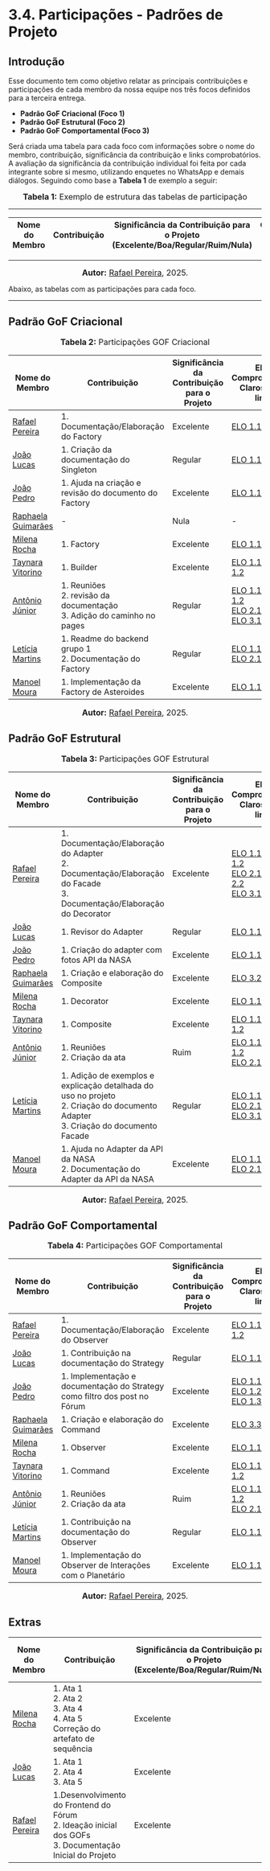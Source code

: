 # 3.4. Participações - Padrões de Projeto


## Introdução

Esse documento tem como objetivo relatar as principais contribuições e participações de cada membro da nossa equipe nos três focos definidos para a terceira entrega.

- **Padrão GoF Criacional (Foco 1)**
- **Padrão GoF Estrutural (Foco 2)**
- **Padrão GoF Comportamental (Foco 3)**


Será criada uma tabela para cada foco com informações sobre o nome do membro, contribuição, significância da contribuição e links comprobatórios. A avaliação da significância da contribuição individual foi feita por cada integrante sobre si mesmo, utilizando enquetes no WhatsApp e demais diálogos. Seguindo como base a **Tabela 1** de exemplo a seguir:

<font size="3"><p style="text-align: center"><b>Tabela 1:</b> Exemplo de estrutura das tabelas de participação</p></font>

---
|Nome do Membro | Contribuição | Significância da Contribuição para o Projeto (Excelente/Boa/Regular/Ruim/Nula) | Comprobatórios Claros (com link) |
|--|--|--|--|

---
<font size="3"><p style="text-align: center"><b>Autor:</b> [Rafael Pereira](https://github.com/rafgpereira), 2025.</p></font>

Abaixo, as tabelas com as participações para cada foco.

---


## Padrão GoF Criacional

<font size="3"><p style="text-align: center"><b>Tabela 2:</b> Participações GOF Criacional</p></font>

| Nome do Membro | Contribuição | Significância </br> da Contribuição </br> para o Projeto | Elos Comprobatórios Claros (com link) |
|--|--|--|--|
| [Rafael Pereira](https://github.com/rafgpereira) | 1. Documentação/Elaboração do Factory | Excelente | [ELO 1.1](/PadroesDeProjeto/1.Criacionais/3.1.1.Factory.md) | 
| [João Lucas](https://github.com/jlucasiqueira) | 1. Criação da documentação do Singleton| Regular                                                                        |[ELO 1.1](/PadroesDeProjeto/1.Criacionais/3.1.3.Singleton.md) |
| [João Pedro](https://github.com/JoaoPedrooSS) | 1. Ajuda na criação e revisão do documento do Factory | Excelente | [ELO 1.1](https://github.com/UnBArqDsw2025-1-Turma02/2025.1-T02-_G7_PlanetarioVirtual_Entrega_03/blob/main/docs/PadroesDeProjeto/1.Criacionais/3.1.1.Factory.md) </br> |
|  [Raphaela Guimarães](github.com/raphaiela)    | - |   Nula  |  - |
|  [Milena Rocha](https://github.com/milenafrocha)   | 1. Factory  </br>   |   Excelente  |  [ELO 1.1](https://unbarqdsw2025-1-turma02.github.io/2025.1-T02-_G7_PlanetarioVirtual_Entrega_03/#/./PadroesDeProjeto/1.Criacionais/3.1.1.Factory)|
|  [Taynara Vitorino](https://github.com/taybalau)    | 1. Builder |   Excelente  |  [ELO 1.1](https://unbarqdsw2025-1-turma02.github.io/2025.1-T02-_G7_PlanetarioVirtual_Entrega_03/#/./PadroesDeProjeto/1.Criacionais/3.1.2.Builder), [ELO 1.2](https://github.com/UnBArqDsw2025-1-Turma02/2025.1-T02-_G7_PlanetarioVirtual_Entrega_03/tree/main/projeto/grupo3) |
|  [Antônio Júnior](https://github.com/antonioleaojr)    | 1. Reuniões </br> 2. revisão da documentação  </br>  3. Adição do caminho no pages |   Regular  | [ELO 1.1](https://www.youtube.com/watch?v=RD2YNflO2QM), [ELO 1.2](https://www.youtube.com/watch?v=_qZXwUps-hg) </br> [ELO 2.1](https://unbarqdsw2025-1-turma02.github.io/2025.1-T02-_G7_PlanetarioVirtual_Entrega_03/#/./PadroesDeProjeto/1.Criacionais/3.1.2.Builder) </br> [ELO 3.1](https://github.com/UnBArqDsw2025-1-Turma02/2025.1-T02-_G7_PlanetarioVirtual_Entrega_03/commit/1053a38c9b7ab93a1a98a91720683a541fdab53e) |
| [Letícia Martins](https://github.com/leticiatmartins) | 1. Readme do backend grupo 1 </br> 2. Documentação do Factory | Regular                                                                        | [ELO 1.1](/projeto/grupo1/backend/README.md) </br> [ELO 2.1](/PadroesDeProjeto/1.Criacionais/3.1.1.Factory.md) |
| [Manoel Moura](https://github.com/manoelmoura) | 1. Implementação da Factory de Asteroides | Excelente | [ELO 1.1](https://github.com/UnBArqDsw2025-1-Turma02/2025.1-T02-_G7_PlanetarioVirtual_Entrega_03/blob/main/projeto/grupo2/home/index.html) </br> |


<font size="3"><p style="text-align: center"><b>Autor:</b> [Rafael Pereira](https://github.com/rafgpereira), 2025.</p></font>

## Padrão GoF Estrutural

<font size="3"><p style="text-align: center"><b>Tabela 3:</b> Participações GOF Estrutural</p></font>

| Nome do Membro | Contribuição | Significância </br> da Contribuição </br> para o Projeto | Elos Comprobatórios Claros (com link) |
|--|--|--|--|
| [Rafael Pereira](https://github.com/rafgpereira) | 1. Documentação/Elaboração do Adapter </br> 2. Documentação/Elaboração do Facade </br> 3. Documentação/Elaboração do Decorator | Excelente | [ELO 1.1](/PadroesDeProjeto/2.Estruturais/3.2.1Adapter.md), [ELO 1.2](https://github.com/UnBArqDsw2025-1-Turma02/2025.1-T02-_G7_PlanetarioVirtual_Entrega_03/blob/main/projeto/grupo1/frontend/src/services/apiAdapters.ts) </br> [ELO 2.1](/PadroesDeProjeto/2.Estruturais/3.2.3Facade.md), [ELO 2.2](https://github.com/UnBArqDsw2025-1-Turma02/2025.1-T02-_G7_PlanetarioVirtual_Entrega_03/blob/main/projeto/grupo1/frontend/src/services/api.ts)  </br> [ELO 3.1](/PadroesDeProjeto/2.Estruturais/3.2.2Decorator.md)| 
| [João Lucas](https://github.com/jlucasiqueira) | 1. Revisor do Adapter | Regular                                                                           | [ELO 1.1](/PadroesDeProjeto/2.Estruturais/3.2.1Adapter.md) |
| [João Pedro](https://github.com/JoaoPedrooSS)  | 1. Criação do adapter com fotos API da NASA | Excelente | [ELO 1.1](https://github.com/UnBArqDsw2025-1-Turma02/2025.1-T02-_G7_PlanetarioVirtual_Entrega_03/tree/main/projeto/grupo2/fotos)|
|  [Raphaela Guimarães](github.com/raphaiela)    | 1. Criação e elaboração do Composite |   Excelente  |  [ELO 3.2](https://github.com/UnBArqDsw2025-1-Turma02/2025.1-T02-_G7_PlanetarioVirtual_Entrega_03/blob/main/docs/PadroesDeProjeto/2.Estruturais/3.2.4Composite.md) |
|  [Milena Rocha](https://github.com/milenafrocha)   | 1. Decorator |   Excelente  |  [ELO 1.1]([link](https://unbarqdsw2025-1-turma02.github.io/2025.1-T02-_G7_PlanetarioVirtual_Entrega_03/#/./PadroesDeProjeto/2.Estruturais/3.2.2.Decorator.md))|
|  [Taynara Vitorino](https://github.com/taybalau)    | 1. Composite |   Excelente  |  [ELO 1.1](https://github.com/UnBArqDsw2025-1-Turma02/2025.1-T02-_G7_PlanetarioVirtual_Entrega_03/blob/main/docs/PadroesDeProjeto/2.Estruturais/3.2.4Composite.md), [ELO 1.2](https://github.com/UnBArqDsw2025-1-Turma02/2025.1-T02-_G7_PlanetarioVirtual_Entrega_03/tree/main/projeto/grupo3)  |
|  [Antônio Júnior](https://github.com/antonioleaojr)    | 1. Reuniões </br>  2. Criação da ata  |   Ruim  |  [ELO 1.1](https://www.youtube.com/watch?v=RD2YNflO2QM), [ELO 1.2](https://www.youtube.com/watch?v=_qZXwUps-hg) </br> [ELO 2.1](https://unbarqdsw2025-1-turma02.github.io/2025.1-T02-_G7_PlanetarioVirtual_Entrega_03/#/./PadroesDeProjeto/5.Extra/Atas/ata3) |
| [Letícia Martins](https://github.com/leticiatmartins) | 1. Adição de exemplos e explicação detalhada do uso no projeto </br> 2. Criação do documento Adapter </br> 3. Criação do documento Facade | Regular                                                                           | [ELO 1.1](/PadroesDeProjeto/2.Estruturais/3.2.2Decorator.md) </br> [ELO 2.1](/PadroesDeProjeto/2.Estruturais/3.2.1Adapter.md) </br> [ELO 3.1](/PadroesDeProjeto/2.Estruturais/3.2.3Facade.md) |
| [Manoel Moura](https://github.com/manoelmoura) | 1. Ajuda no Adapter da API da NASA </br> 2. Documentação do Adapter da API da NASA | Excelente | [ELO 1.1](https://github.com/UnBArqDsw2025-1-Turma02/2025.1-T02-_G7_PlanetarioVirtual_Entrega_03/tree/main/projeto/grupo2/fotos) </br> [ELO 2.1](https://unbarqdsw2025-1-turma02.github.io/2025.1-T02-_G7_PlanetarioVirtual_Entrega_03/#/./PadroesDeProjeto/2.Estruturais/3.2.1Adapter) |



<font size="3"><p style="text-align: center"><b>Autor:</b> [Rafael Pereira](https://github.com/rafgpereira), 2025.</p></font>

## Padrão GoF Comportamental


<font size="3"><p style="text-align: center"><b>Tabela 4:</b> Participações GOF Comportamental</p></font>

| Nome do Membro | Contribuição | Significância </br> da Contribuição </br> para o Projeto | Elos Comprobatórios Claros (com link) |
|--|--|--|--|
| [Rafael Pereira](https://github.com/rafgpereira) | 1. Documentação/Elaboração do Observer | Excelente | [ELO 1.1](/PadroesDeProjeto/3.Comportamentais/3.3.1Observer.md), [ELO 1.2](https://github.com/UnBArqDsw2025-1-Turma02/2025.1-T02-_G7_PlanetarioVirtual_Entrega_03/blob/main/projeto/grupo1/frontend/src/contexts/AuthContext.tsx)| 
| [João Lucas](https://github.com/jlucasiqueira) | 1. Contribuição na documentação do Strategy        | Regular                                                                        | [ELO 1.1](/PadroesDeProjeto/3.Comportamentais/3.3.2Strategy.md)        |
| [João Pedro](https://github.com/JoaoPedrooSS) | 1. Implementação e documentação do Strategy como filtro dos post no Fórum | Excelente | [ELO 1.1](https://github.com/UnBArqDsw2025-1-Turma02/2025.1-T02-_G7_PlanetarioVirtual_Entrega_03/blob/main/projeto/grupo1/frontend/src/components/forum/PostList.tsx) <br>  [ELO 1.2](https://github.com/UnBArqDsw2025-1-Turma02/2025.1-T02-_G7_PlanetarioVirtual_Entrega_03/tree/main/projeto/grupo1/frontend/src/app/lib) <br> [ELO 1.3](https://github.com/UnBArqDsw2025-1-Turma02/2025.1-T02-_G7_PlanetarioVirtual_Entrega_03/blob/main/docs/PadroesDeProjeto/3.Comportamentais/3.3.2Strategy.md)|
|  [Raphaela Guimarães](github.com/raphaiela)    | 1. Criação e elaboração do Command |   Excelente  |  [ELO 3.3](https://github.com/UnBArqDsw2025-1-Turma02/2025.1-T02-_G7_PlanetarioVirtual_Entrega_03/blob/main/docs/PadroesDeProjeto/3.Comportamentais/3.3.2Command.md)|
| [Milena Rocha](https://github.com/milenafrocha)    | 1. Observer |   Excelente  |  [ELO 1.1]([link](https://unbarqdsw2025-1-turma02.github.io/2025.1-T02-_G7_PlanetarioVirtual_Entrega_03/#/./PadroesDeProjeto/3.Comportamentais/3.3.1Observer)) |
|  [Taynara Vitorino](https://github.com/taybalau)    | 1. Command |   Excelente  |  [ELO 1.1](https://github.com/UnBArqDsw2025-1-Turma02/2025.1-T02-_G7_PlanetarioVirtual_Entrega_03/blob/main/docs/PadroesDeProjeto/3.Comportamentais/3.3.2Command.md), [ELO 1.2](https://github.com/UnBArqDsw2025-1-Turma02/2025.1-T02-_G7_PlanetarioVirtual_Entrega_03/tree/main/projeto/grupo3) |
|  [Antônio Júnior](https://github.com/antonioleaojr)    | 1. Reuniões  </br>  2. Criação da ata |   Ruim  |  [ELO 1.1](https://www.youtube.com/watch?v=RD2YNflO2QM), [ELO 1.2](https://www.youtube.com/watch?v=_qZXwUps-hg) </br> [ELO 2.1](https://unbarqdsw2025-1-turma02.github.io/2025.1-T02-_G7_PlanetarioVirtual_Entrega_03/#/./PadroesDeProjeto/5.Extra/Atas/ata3)|
| [Letícia Martins](https://github.com/leticiatmartins) | 1. Contribuição na documentação do Observer        | Regular                                                                        | [ELO 1.1](/PadroesDeProjeto/3.Comportamentais/3.3.GoFsComportamentais.md)        |
| [Manoel Moura](https://github.com/manoelmoura) | 1. Implementação do Observer de Interações com o Planetário | Excelente | [ELO 1.1](https://github.com/UnBArqDsw2025-1-Turma02/2025.1-T02-_G7_PlanetarioVirtual_Entrega_03/blob/main/projeto/grupo2/home/index.html) |

<font size="3"><p style="text-align: center"><b>Autor:</b> [Rafael Pereira](https://github.com/rafgpereira), 2025.</p></font>


## Extras

| Nome do Membro | Contribuição | Significância da Contribuição para o Projeto (Excelente/Boa/Regular/Ruim/Nula) | Elos Comprobatórios Claros (com link) |
|----------------|--------------|--------------------------------------------------------------------------------|---------------------------------------|
| [Milena Rocha](https://github.com/milenafrocha)    | 1. Ata 1 </br>  2. Ata 2 </br> 3. Ata 4 </br>  4. Ata 5 </br> Correção do artefato de sequência |   Excelente  |  [ELO 1.1]([link](https://unbarqdsw2025-1-turma02.github.io/2025.1-T02-_G7_PlanetarioVirtual_Entrega_03/#/./PadroesDeProjeto/5.Extra/Atas/ata1)), [ELO 1.2]([link](https://unbarqdsw2025-1-turma02.github.io/2025.1-T02-_G7_PlanetarioVirtual_Entrega_03/#/./PadroesDeProjeto/5.Extra/Atas/ata2)) </br> [ELO 1.3]([link](https://unbarqdsw2025-1-turma02.github.io/2025.1-T02-_G7_PlanetarioVirtual_Entrega_03/#/./PadroesDeProjeto/5.Extra/Atas/ata4)) </br> [ELO 1.4]([link](https://unbarqdsw2025-1-turma02.github.io/2025.1-T02-_G7_PlanetarioVirtual_Entrega_03/#/./PadroesDeProjeto/5.Extra/Atas/ata5))  </br> [ELO 2.1]([[link](https://unbarqdsw2025-1-turma02.github.io/2025.1-T02-_G7_PlanetarioVirtual_Entrega_03/#/./PadroesDeProjeto/5.Extra/Atas/ata5)](https://unbarqdsw2025-1-turma02.github.io/2025.1-T02-_G7_PlanetarioVirtual_Entrega_03/#/./PadroesDeProjeto/5.Extra/Correcoes/estatico))|
| [João Lucas](https://github.com/jlucasiqueira)    | 1. Ata 1 </br>    2. Ata 4 </br>  3. Ata 5   |   Excelente  |  [ELO 1.1]([link](https://unbarqdsw2025-1-turma02.github.io/2025.1-T02-_G7_PlanetarioVirtual_Entrega_03/#/./PadroesDeProjeto/5.Extra/Atas/ata1)), </br> [ELO 1.2]([link](https://unbarqdsw2025-1-turma02.github.io/2025.1-T02-_G7_PlanetarioVirtual_Entrega_03/#/./PadroesDeProjeto/5.Extra/Atas/ata4)) </br> [ELO 1.3]([link](https://unbarqdsw2025-1-turma02.github.io/2025.1-T02-_G7_PlanetarioVirtual_Entrega_03/#/./PadroesDeProjeto/5.Extra/Atas/ata5)) |
| [Rafael Pereira](https://github.com/rafgpereira) | 1.Desenvolvimento do Frontend do Fórum </br> 2. Ideação inicial dos GOFs </br> 3. Documentação Inicial do Projeto | Excelente | [ELO 1.1](https://2025-1-t02-g7-planetario-virtual-en.vercel.app/), [ELO 1.2](https://github.com/UnBArqDsw2025-1-Turma02/2025.1-T02-_G7_PlanetarioVirtual_Entrega_03/tree/main/projeto/grupo1/frontend), [ELO 1.3](https://github.com/UnBArqDsw2025-1-Turma02/2025.1-T02-_G7_PlanetarioVirtual_Entrega_03/commits/main/projeto/grupo1/frontend)| 
